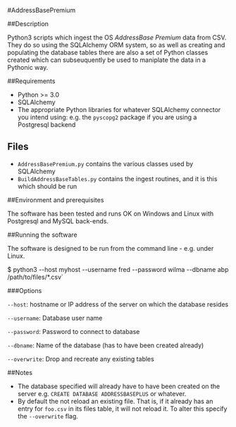 #AddressBasePremium

##Description

Python3 scripts which ingest the OS _AddressBase Premium_ data from CSV. They do so using the SQLAlchemy ORM system, so as well as creating and populating the database tables there are also a set of Python classes created which can subseuquently be used to maniplate the data in a Pythonic way.

##Requirements

* Python >= 3.0
* SQLAlchemy
* The appropriate Python libraries for whatever SQLAlchemy connector you intend using: e.g. the `pyscopg2` package if you are using a Postgresql backend

## Files

* `AddressBasePremium.py` contains the various classes used by SQLAlchemy
* `BuildAddressBaseTables.py` contains the ingest routines, and it is this which should be run

##Environment and prerequisites

The software has been tested and runs OK on Windows and Linux with Postgresql and MySQL back-ends.

##Running the software

The software is designed to be run from the command line - e.g. under Linux.

$ python3 --host myhost --username fred --password wilma --dbname abp /path/to/files/*.csv`

###Options

`--host`: hostname or IP address of the server on which the database resides

`--username`: Database user name

`--password`: Password to connect to database

`--dbname`: Name of the database (has to have been created already)

`--overwrite`: Drop and recreate any existing tables

##Notes

* The database specified will already have to have been created on the server e.g. `CREATE DATABASE ADDRESSBASEPLUS` or whatever.
* By default the not reload an existing file. That is, if it already has an entry for `foo.csv` in its files table, it will not reload it. To alter this specify the `--overwrite` flag.

